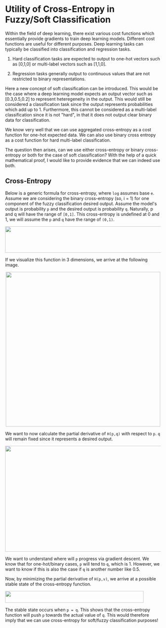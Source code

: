 # Utility of Cross-Entropy in Fuzzy/Soft Classification

Within the field of deep learning, there exist various cost functions which essentially provide gradients to train deep learning models. Different cost functions are useful for different purposes. Deep learning tasks can typically be classified into classification and regression tasks.

1. Hard classification tasks are expected to output to one-hot vectors such as [0,1,0] or multi-label vectors such as [1,1,0].

2. Regression tasks generally output to continuous values that are not restricted to binary representations.

Here a new concept of soft classification can be introduced. This would be the case where a deep learning model expects an output vector such as [0.3,0.5,0.2] to represent heteregeneity in the output. This would still be considered a classification task since the output represents probabilities which add up to 1. Furthermore, this cannot be considered as a multi-label classification since it is not "hard", in that it does not output clear binary data for classification.

We know very well that we can use aggregated cross-entropy as a cost function for one-hot expected data. We can also use binary cross entropy as a cost function for hard multi-label classification.

The question then arises, can we use either cross-entropy or binary cross-entropy or both for the case of soft classification? With the help of a quick mathematical proof, I would like to provide evidence that we can indeed use both.

## Cross-Entropy

Below is a generic formula for cross-entropy, where `log` assumes base `e`. Assume we are considering the binary cross-entropy (so, i = 1) for one component of the fuzzy classification desired output. Assume the model's output is probability `p` and the desired output is probability `q`. Naturally, p and q will have the range of `[0,1]`. This cross-entropy is undefined at 0 and 1, we will assume the `p` and `q` have the range of `(0,1)`.

<p><img src="/svgs/d2a9f9a7e8d39592ff0b795fd716718b.svg" align=middle width=609.6255pt height=84.84168pt/></p>

If we visualize this function in 3 dimensions, we arrive at the following image.

<p align = "center">
<img src = "/crossEntropy.gif" width = 500>
</p>

We want to now calculate the partial derivative of `H(p,q)` with respect to `p`. `q` will remain fixed since it represents a desired output.

<p><img src="/svgs/535e417811d64023c9719eae5e66fd3e.svg" align=middle width=656.3337pt height=342.04994999999997pt/></p>

We want to understand where will `p` progress via gradient descent. We know that for one-hot/binary cases, `p` will tend to `q`, which is 1. However, we want to know if this is also the case if `q` is another number like 0.5.

Now, by minimizing the partial derivative of `H(p,v)`, we arrive at a possible stable state of the cross-entropy function.

<p><img src="/svgs/ecce6cb739501abf291c2a1ed07b5260.svg" align=middle width=448.32809999999995pt height=38.773514999999996pt/></p>

The stable state occurs when `p = q`. This shows that the cross-entropy function will push `p` towards the actual value of `q`. This would therefore imply that we can use cross-entropy for soft/fuzzy classification purposes!
